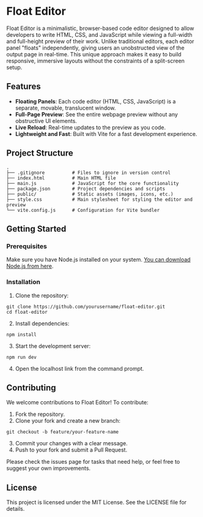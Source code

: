 # Float Editor

Float Editor is a minimalistic, browser-based code editor designed to allow developers to write HTML, CSS, and JavaScript while viewing a full-width and full-height preview of their work. Unlike traditional editors, each editor panel "floats" independently, giving users an unobstructed view of the output page in real-time. This unique approach makes it easy to build responsive, immersive layouts without the constraints of a split-screen setup.

## Features

- **Floating Panels**: Each code editor (HTML, CSS, JavaScript) is a separate, movable, translucent window.
- **Full-Page Preview**: See the entire webpage preview without any obstructive UI elements.
- **Live Reload**: Real-time updates to the preview as you code.
- **Lightweight and Fast**: Built with Vite for a fast development experience.

## Project Structure

```plaintext
.
├── .gitignore          # Files to ignore in version control
├── index.html          # Main HTML file
├── main.js             # JavaScript for the core functionality
├── package.json        # Project dependencies and scripts
├── public/             # Static assets (images, icons, etc.)
├── style.css           # Main stylesheet for styling the editor and preview
└── vite.config.js      # Configuration for Vite bundler
```

## Getting Started

### Prerequisites
Make sure you have Node.js installed on your system. [You can download Node.js from here](https://nodejs.org/tr).

### Installation
1. Clone the repository:
```
git clone https://github.com/yourusername/float-editor.git
cd float-editor
```
2. Install dependencies:
```
npm install
```
3. Start the development server:
```
npm run dev
```
4. Open the localhost link from the command prompt.

## Contributing
We welcome contributions to Float Editor! To contribute:
1. Fork the repository.
2. Clone your fork and create a new branch:
```
git checkout -b feature/your-feature-name
```
3. Commit your changes with a clear message.
4. Push to your fork and submit a Pull Request.

Please check the issues page for tasks that need help, or feel free to suggest your own improvements.

## License
This project is licensed under the MIT License. See the LICENSE file for details.